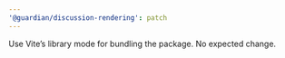 ```yaml
---
'@guardian/discussion-rendering': patch
---
```


Use Vite’s library mode for bundling the package. No expected change.
